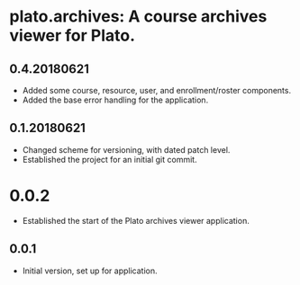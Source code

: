# plato.archives:  A course archives viewer for Plato.

## 0.4.20180621
- Added some course, resource, user, and enrollment/roster components.
- Added the base error handling for the application.

## 0.1.20180621
- Changed scheme for versioning, with dated patch level.
- Established the project for an initial git commit.

# 0.0.2
- Established the start of the Plato archives viewer application.

## 0.0.1
- Initial version, set up for application.

